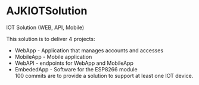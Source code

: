 # AJKIOTSolution
IOT Solution (WEB, API, Mobile)

This solution is to deliver 4 projects:  
- WebApp - Application that manages accounts and accesses   
- MobileApp - Mobile application  
- WebAPI - endpoints for WebApp and MobileApp  
- EmbededApp - Software for the ESP8266 module  
100 commits are to provide a solution to support at least one IOT device.  

